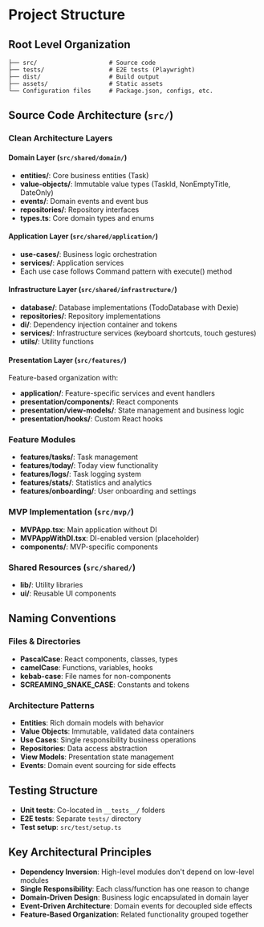 # Project Structure

## Root Level Organization
```
├── src/                    # Source code
├── tests/                  # E2E tests (Playwright)
├── dist/                   # Build output
├── assets/                 # Static assets
└── Configuration files     # Package.json, configs, etc.
```

## Source Code Architecture (`src/`)

### Clean Architecture Layers

#### Domain Layer (`src/shared/domain/`)
- **entities/**: Core business entities (Task)
- **value-objects/**: Immutable value types (TaskId, NonEmptyTitle, DateOnly)
- **events/**: Domain events and event bus
- **repositories/**: Repository interfaces
- **types.ts**: Core domain types and enums

#### Application Layer (`src/shared/application/`)
- **use-cases/**: Business logic orchestration
- **services/**: Application services
- Each use case follows Command pattern with execute() method

#### Infrastructure Layer (`src/shared/infrastructure/`)
- **database/**: Database implementations (TodoDatabase with Dexie)
- **repositories/**: Repository implementations
- **di/**: Dependency injection container and tokens
- **services/**: Infrastructure services (keyboard shortcuts, touch gestures)
- **utils/**: Utility functions

#### Presentation Layer (`src/features/`)
Feature-based organization with:
- **application/**: Feature-specific services and event handlers
- **presentation/components/**: React components
- **presentation/view-models/**: State management and business logic
- **presentation/hooks/**: Custom React hooks

### Feature Modules
- **features/tasks/**: Task management
- **features/today/**: Today view functionality  
- **features/logs/**: Task logging system
- **features/stats/**: Statistics and analytics
- **features/onboarding/**: User onboarding and settings

### MVP Implementation (`src/mvp/`)
- **MVPApp.tsx**: Main application without DI
- **MVPAppWithDI.tsx**: DI-enabled version (placeholder)
- **components/**: MVP-specific components

### Shared Resources (`src/shared/`)
- **lib/**: Utility libraries
- **ui/**: Reusable UI components

## Naming Conventions

### Files & Directories
- **PascalCase**: React components, classes, types
- **camelCase**: Functions, variables, hooks
- **kebab-case**: File names for non-components
- **SCREAMING_SNAKE_CASE**: Constants and tokens

### Architecture Patterns
- **Entities**: Rich domain models with behavior
- **Value Objects**: Immutable, validated data containers
- **Use Cases**: Single responsibility business operations
- **Repositories**: Data access abstraction
- **View Models**: Presentation state management
- **Events**: Domain event sourcing for side effects

## Testing Structure
- **Unit tests**: Co-located in `__tests__/` folders
- **E2E tests**: Separate `tests/` directory
- **Test setup**: `src/test/setup.ts`

## Key Architectural Principles
- **Dependency Inversion**: High-level modules don't depend on low-level modules
- **Single Responsibility**: Each class/function has one reason to change
- **Domain-Driven Design**: Business logic encapsulated in domain layer
- **Event-Driven Architecture**: Domain events for decoupled side effects
- **Feature-Based Organization**: Related functionality grouped together